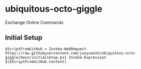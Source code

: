 # ubiquitous-octo-giggle
Exchange Online Commands

## Initial Setup 

`
$ScriptFromGitHub = Invoke-WebRequest https://raw.githubusercontent.com/junyuanoh/ubiquitous-octo-giggle/main/initialsetup.ps1
Invoke-Expression $($ScriptFromGitHub.Content)
`


